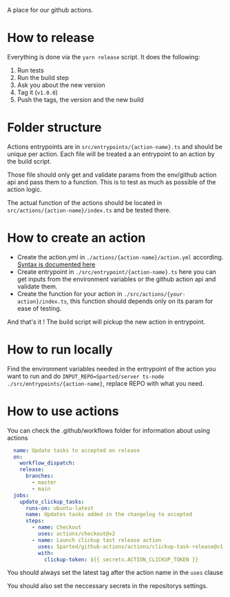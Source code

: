 A place for our github actions.

# How to release
Everything is done via the `yarn release` script. It does the following:

1. Run tests
2. Run the build step
3. Ask you about the new version
4. Tag it (`v1.0.0`)
5. Push the tags, the version and the new build

# Folder structure
Actions entrypoints are in `src/entrypoints/{action-name}.ts` and should be unique per action. Each file will be treated a an entrypoint to an action by the build script.

Those file should only get and validate params from the env/github action api and pass them to a function. This is to test as much as possible of the action logic.

The actual function of the actions should be located in `src/actions/{action-name}/index.ts` and be tested there.

# How to create an action

- Create the action.yml in `./actions/{action-name}/action.yml` according. [Syntax is documented here](https://docs.github.com/actions/creating-actions/about-custom-actions)
- Create entrypoint in `./src/entrypoint/{action-name}.ts` here you can get inputs from the environment variables or the github action api and validate them.
- Create the function for your action in `./src/actions/{your-action}/index.ts`, this function should depends only on its param for ease of testing.

And that's it ! The build script will pickup the new action in entrypoint.

# How to run locally
Find the environment variables needed in the entrypoint of the action you want to run and do `INPUT_REPO=Sparted/server ts-node ./src/entrypoints/{action-name}`, replace REPO with what you need.

# How to use actions
You can check the .github/workflows folder for information about using actions
```yml
  name: Update tasks to accepted on release
  on:
    workflow_dispatch:
    release:
      branches:
        - master
        - main
  jobs:
    update_clickup_tasks:
      runs-on: ubuntu-latest
      name: Updates tasks added in the changelog to accepted
      steps:
        - name: Checkout
          uses: actions/checkout@v2
        - name: Launch clickup tast release action
          uses: Sparted/github-actions/actions/clickup-task-release@v1.0.0
          with:
            clickup-token: ${{ secrets.ACTION_CLICKUP_TOKEN }}
```
You should always set the latest tag after the action name in the `uses` clause

You should also set the neccessary secrets in the repositorys settings.